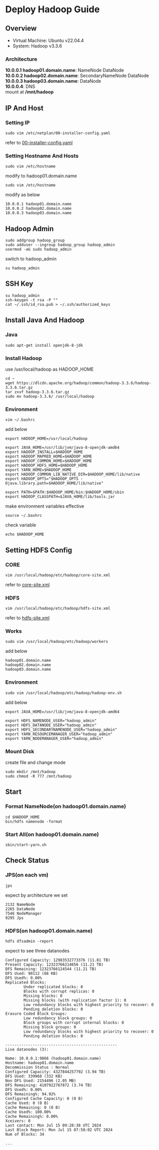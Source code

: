 # Deploy Hadoop Guide


## Overview

- Virtual Machine: Ubuntu v22.04.4
- System: Hadoop v3.3.6

### Architecture

**10.0.0.1 hadoop01.domain.name**: NameNode DataNode  
**10.0.0.2 hadoop02.domain.name**: SecondaryNameNode DataNode  
**10.0.0.3 hadoop03.domain.name**: DataNode  
**10.0.0.4**: DNS   
mount at **/mnt/hadoop**  

## IP And Host

### Setting IP

```
sudo vim /etc/netplan/00-installer-config.yaml
```
refer to [00-installer-config.yaml](./00-installer-config.yaml)

### Setting Hostname And Hosts

```
sudo vim /etc/hostname
```
modify to hadoop01.domain.name

```
sudo vim /etc/hostname
```
modify as below
```
10.0.0.1 hadoop01.domain.name
10.0.0.2 hadoop02.domain.name
10.0.0.3 hadoop03.domain.name
```

## Hadoop Admin

```
sudo addgroup hadoop_group
sudo adduser --ingroup hadoop_group hadoop_admin
usermod -aG sudo hadoop_admin
```

switch to hadoop_admin
```
su hadoop_admin
```

## SSH Key
```
su hadoop_admin
ssh-keygen -t rsa -P ""
cat ~/.ssh/id_rsa.pub > ~/.ssh/authorized_keys
```

## Install Java And Hadoop

### Java
```
sudo apt-get install openjdk-8-jdk
```

### Install Hadoop
use /usr/local/hadoop as HADOOP_HOME
```
cd ~
wget https://dlcdn.apache.org/hadoop/common/hadoop-3.3.6/hadoop-3.3.6.tar.gz
tar zxvf hadoop-3.3.6.tar.gz
sudo mv hadoop-3.3.6/ /usr/local/hadoop
```

### Environment
```
vim ~/.bashrc
```
add below
```
export HADOOP_HOME=/usr/local/hadoop

export JAVA_HOME=/usr/lib/jvm/java-8-openjdk-amd64
export HADOOP_INSTALL=$HADOOP_HOME
export HADOOP_MAPRED_HOME=$HADOOP_HOME
export HADOOP_COMMON_HOME=$HADOOP_HOME
export HADOOP_HDFS_HOME=$HADOOP_HOME
export YARN_HOME=$HADOOP_HOME
export HADOOP_COMMON_LIB_NATIVE_DIR=$HADOOP_HOME/lib/native
export HADOOP_OPTS="$HADOOP_OPTS -Djava.library.path=$HADOOP_HOME/lib/native"

export PATH=$PATH:$HADOOP_HOME/bin:$HADOOP_HOME/sbin
export HADOOP_CLASSPATH=$JAVA_HOME/lib/tools.jar
```

make environment variables effective
```
source ~/.bashrc
```

check variable
```
echo $HADOOP_HOME
```

## Setting HDFS Config

### CORE
```
vim /usr/local/hadoop/etc/hadoop/core-site.xml
```

refer to [core-site.xml](./core-site.xml)

### HDFS

```
vim /usr/local/hadoop/etc/hadoop/hdfs-site.xml
```

refer to [hdfs-site.xml](./hdfs-site.xml)

### Works

```
sudo vim /usr/local/hadoop/etc/hadoop/workers
```
add below
```
hadoop01.domain.name
hadoop02.domain.name
hadoop03.domain.name
```

### Environment

```
sudo vim /usr/local/hadoop/etc/hadoop/hadoop-env.sh
```
add below
```
export JAVA_HOME=/usr/lib/jvm/java-8-openjdk-amd64

export HDFS_NAMENODE_USER="hadoop_admin"
export HDFS_DATANODE_USER="hadoop_admin"
export HDFS_SECONDARYNAMENODE_USER="hadoop_admin"
export YARN_RESOURCEMANAGER_USER="hadoop_admin"
export YARN_NODEMANAGER_USER="hadoop_admin"
```

### Mount Disk
create file and change mode  
```
sudo mkdir /mnt/hadoop
sudo chmod -R 777 /mnt/hadoop
```

## Start

### Format NameNode(on hadoop01.domain.name)
```
cd $HADOOP_HOME
bin/hdfs namenode -format
```

### Start All(on hadoop01.domain.name)
```
sbin/start-yarn.sh
```

## Check Status

### JPS(on each vm)
```
jps
```
expect by architecture we set
```
2132 NameNode
2265 DataNode
7546 NodeManager
9295 Jps
```

### HDFS(on hadoop01.domain.name)
```
hdfs dfsadmin -report
```
expect to see three datanodes
```
Configured Capacity: 12983532773376 (11.81 TB)
Present Capacity: 12323766214656 (11.21 TB)
DFS Remaining: 12323766124544 (11.21 TB)
DFS Used: 90112 (88 KB)
DFS Used%: 0.00%
Replicated Blocks:
        Under replicated blocks: 0
        Blocks with corrupt replicas: 0
        Missing blocks: 0
        Missing blocks (with replication factor 1): 0
        Low redundancy blocks with highest priority to recover: 0
        Pending deletion blocks: 0
Erasure Coded Block Groups:
        Low redundancy block groups: 0
        Block groups with corrupt internal blocks: 0
        Missing block groups: 0
        Low redundancy blocks with highest priority to recover: 0
        Pending deletion blocks: 0

-------------------------------------------------
Live datanodes (3):

Name: 10.0.0.1:9866 (hadoop01.domain.name)
Hostname: hadoop01.domain.name
Decommission Status : Normal
Configured Capacity: 4327844257792 (3.94 TB)
DFS Used: 339968 (332 KB)
Non DFS Used: 2154496 (2.05 MB)
DFS Remaining: 4107922767872 (3.74 TB)
DFS Used%: 0.00%
DFS Remaining%: 94.92%
Configured Cache Capacity: 0 (0 B)
Cache Used: 0 (0 B)
Cache Remaining: 0 (0 B)
Cache Used%: 100.00%
Cache Remaining%: 0.00%
Xceivers: 0
Last contact: Mon Jul 15 09:28:38 UTC 2024
Last Block Report: Mon Jul 15 07:58:02 UTC 2024
Num of Blocks: 34

...
```